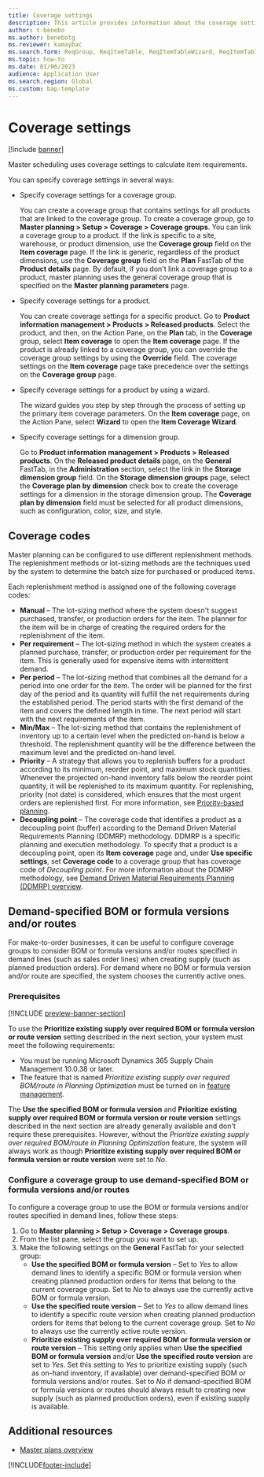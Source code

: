 ```yaml
---
title: Coverage settings
description: This article provides information about the coverage settings that master scheduling uses to calculate item requirements.
author: t-benebo
ms.author: benebotg
ms.reviewer: kamaybac
ms.search.form: ReqGroup, ReqItemTable, ReqItemTableWizard, ReqItemTableSetup
ms.topic: how-to
ms.date: 01/06/2023
audience: Application User
ms.search.region: Global
ms.custom: bap-template
---
```


# Coverage settings

[!include [banner](../includes/banner.md)]

Master scheduling uses coverage settings to calculate item requirements.

You can specify coverage settings in several ways:

- Specify coverage settings for a coverage group.

    You can create a coverage group that contains settings for all products that are linked to the coverage group. To create a coverage group, go to **Master planning \> Setup \> Coverage \> Coverage groups**. You can link a coverage group to a product. If the link is specific to a site, warehouse, or product dimension, use the **Coverage group** field on the **Item coverage** page. If the link is generic, regardless of the product dimensions, use the **Coverage group** field on the **Plan** FastTab of the **Product details** page. By default, if you don't link a coverage group to a product, master planning uses the general coverage group that is specified on the **Master planning parameters** page.

- Specify coverage settings for a product.

    You can create coverage settings for a specific product. Go to **Product information management \> Products \> Released products**. Select the product, and then, on the Action Pane, on the **Plan** tab, in the **Coverage** group, select **Item coverage** to open the **Item coverage** page. If the product is already linked to a coverage group, you can override the coverage group settings by using the **Override** field. The coverage settings on the **Item coverage** page take precedence over the settings on the **Coverage group** page.

- Specify coverage settings for a product by using a wizard.

    The wizard guides you step by step through the process of setting up the primary item coverage parameters. On the **Item coverage** page, on the Action Pane, select **Wizard** to open the **Item Coverage Wizard**.

- Specify coverage settings for a dimension group.

    Go to **Product information management \> Products \> Released products**. On the **Released product details** page, on the **General** FastTab, in the **Administration** section, select the link in the **Storage dimension group** field. On the **Storage dimension groups** page, select the **Coverage plan by dimension** check box to create the coverage settings for a dimension in the storage dimension group. The **Coverage plan by dimension** field must be selected for all product dimensions, such as configuration, color, size, and style.

## Coverage codes

Master planning can be configured to use different replenishment methods. The replenishment methods or lot-sizing methods are the techniques used by the system to determine the batch size for purchased or produced items. 

Each replenishment method is assigned one of the following coverage codes:

- **Manual** – The lot-sizing method where the system doesn't suggest purchased, transfer, or production orders for the item. The planner for the item will be in charge of creating the required orders for the replenishment of the item.
- **Per requirement** – The lot-sizing method in which the system creates a planned purchase, transfer, or production order per requirement for the item. This is generally used for expensive items with intermittent demand.  
- **Per period** – The lot-sizing method that combines all the demand for a period into one order for the item. The order will be planned for the first day of the period and its quantity will fulfill the net requirements during the established period. The period starts with the first demand of the item and covers the defined length in time. The next period will start with the next requirements of the item.
- **Min/Max** – The lot-sizing method that contains the replenishment of inventory up to a certain level when the predicted on-hand is below a threshold. The replenishment quantity will be the difference between the maximum level and the predicted on-hand level.
- **Priority** – A strategy that allows you to replenish buffers for a product according to its minimum, reorder point, and maximum stock quantities. Whenever the projected on-hand inventory falls below the reorder point quantity, it will be replenished to its maximum quantity. For replenishing, priority (not date) is considered, which ensures that the most urgent orders are replenished first. For more information, see [Priority-based planning](planning-optimization/priority-based-planning.md).
- **Decoupling point** – The coverage code that identifies a product as a decoupling point (buffer) according to the Demand Driven Material Requirements Planning (DDMRP) methodology. DDMRP is a specific planning and execution methodology. To specify that a product is a decoupling point, open its **Item coverage** page and, under **Use specific settings**, set **Coverage code** to a coverage group that has coverage code of *Decoupling point*. For more information about the DDMRP methodology, see [Demand Driven Material Requirements Planning (DDMRP) overview](planning-optimization/ddmrp-overview.md).

## <a name="specify-versions-routes"></a>Demand-specified BOM or formula versions and/or routes

For make-to-order businesses, it can be useful to configure coverage groups to consider BOM or formula versions and/or routes specified in demand lines (such as sales order lines) when creating supply (such as planned production orders). For demand where no BOM or formula version and/or route are specified, the system chooses the currently active ones.

### Prerequisites

[!INCLUDE [preview-banner-section](../../includes/preview-banner-section.md)]

To use the **Prioritize existing supply over required BOM or formula version or route version** setting described in the next section, your system must meet the following requirements:

- You must be running Microsoft Dynamics 365 Supply Chain Management 10.0.38 or later.
- The feature that is named *Prioritize existing supply over required BOM/route in Planning Optimization* must be turned on in [feature management](../../fin-ops-core/fin-ops/get-started/feature-management/feature-management-overview.md).

The **Use the specified BOM or formula version** and **Prioritize existing supply over required BOM or formula version or route version** settings described in the next section are already generally available and don't require these prerequisites. However, without the *Prioritize existing supply over required BOM/route in Planning Optimization* feature, the system will always work as though **Prioritize existing supply over required BOM or formula version or route version** were set to *No*.

### Configure a coverage group to use demand-specified BOM or formula versions and/or routes

To configure a coverage group to use the BOM or formula versions and/or routes specified in demand lines, follow these steps:

1. Go to **Master planning \> Setup \> Coverage \> Coverage groups**.
1. From the list pane, select the group you want to set up.
1. Make the following settings on the **General** FastTab for your selected group:
    - **Use the specified BOM or formula version** – Set to *Yes* to allow demand lines to identify a specific BOM or formula version when creating planned production orders for items that belong to the current coverage group. Set to *No* to always use the currently active BOM or formula version.
    - **Use the specified route version** – Set to *Yes* to allow demand lines to identify a specific route version when creating planned production orders for items that belong to the current coverage group. Set to *No* to always use the currently active route version.
    - **Prioritize existing supply over required BOM or formula version or route version** – This setting only applies when **Use the specified BOM or formula version** and/or **Use the specified route version** are set to *Yes*. Set this setting to *Yes* to prioritize existing supply (such as on-hand inventory, if available) over demand-specified BOM or formula versions and/or routes. Set to *No* if demand-specified BOM or formula versions or routes should always result to creating new supply (such as planned production orders), even if existing supply is available.

## Additional resources

- [Master plans overview](master-plans.md)


[!INCLUDE[footer-include](../../includes/footer-banner.md)]
